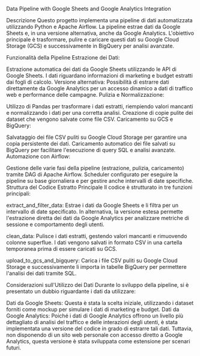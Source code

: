 Data Pipeline with Google Sheets and Google Analytics Integration

Descrizione
Questo progetto implementa una pipeline di dati automatizzata utilizzando Python e Apache Airflow. La pipeline estrae dati da Google Sheets e, in una versione alternativa, anche da Google Analytics. L'obiettivo principale è trasformare, pulire e caricare questi dati su Google Cloud Storage (GCS) e successivamente in BigQuery per analisi avanzate.

Funzionalità della Pipeline
Estrazione dei Dati:

Estrazione automatica dei dati da Google Sheets utilizzando le API di Google Sheets.
I dati riguardano informazioni di marketing e budget estratti dai fogli di calcolo.
Versione alternativa: Possibilità di estrarre dati direttamente da Google Analytics per un accesso dinamico a dati di traffico web e performance delle campagne.
Pulizia e Normalizzazione:

Utilizzo di Pandas per trasformare i dati estratti, riempiendo valori mancanti e normalizzando i dati per una corretta analisi.
Creazione di copie pulite dei dataset che vengono salvate come file CSV.
Caricamento su GCS e BigQuery:

Salvataggio dei file CSV puliti su Google Cloud Storage per garantire una copia persistente dei dati.
Caricamento automatico dei file salvati su BigQuery per facilitare l'esecuzione di query SQL e analisi avanzate.
Automazione con Airflow:

Gestione delle varie fasi della pipeline (estrazione, pulizia, caricamento) tramite DAG di Apache Airflow.
Scheduler configurato per eseguire la pipeline su base giornaliera e per gestire anche intervalli di date specifiche.
Struttura del Codice
Estratto Principale
Il codice è strutturato in tre funzioni principali:

extract_and_filter_data: Estrae i dati da Google Sheets e li filtra per un intervallo di date specificato. In alternativa, la versione estesa permette l'estrazione diretta dei dati da Google Analytics per analizzare metriche di sessione e comportamento degli utenti.

clean_data: Pulisce i dati estratti, gestendo valori mancanti e rimuovendo colonne superflue. I dati vengono salvati in formato CSV in una cartella temporanea prima di essere caricati su GCS.

upload_to_gcs_and_bigquery: Carica i file CSV puliti su Google Cloud Storage e successivamente li importa in tabelle BigQuery per permettere l'analisi dei dati tramite SQL.

Considerazioni sull'Utilizzo dei Dati
Durante lo sviluppo della pipeline, si è presentato un dubbio riguardante i dati da utilizzare:

Dati da Google Sheets: Questa è stata la scelta iniziale, utilizzando i dataset forniti come mockup per simulare i dati di marketing e budget.
Dati da Google Analytics: Poiché i dati di Google Analytics offrono un livello più dettagliato di analisi del traffico e delle interazioni degli utenti, è stata implementata una versione del codice in grado di estrarre tali dati. Tuttavia, non disponendo di un sito web personale con accesso diretto a Google Analytics, questa versione è stata sviluppata come estensione per scenari futuri.
